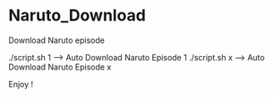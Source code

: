 # Naruto_Download
Download Naruto episode

./script.sh 1 --> Auto Download Naruto Episode 1
./script.sh x --> Auto Download Naruto Episode x

Enjoy !
